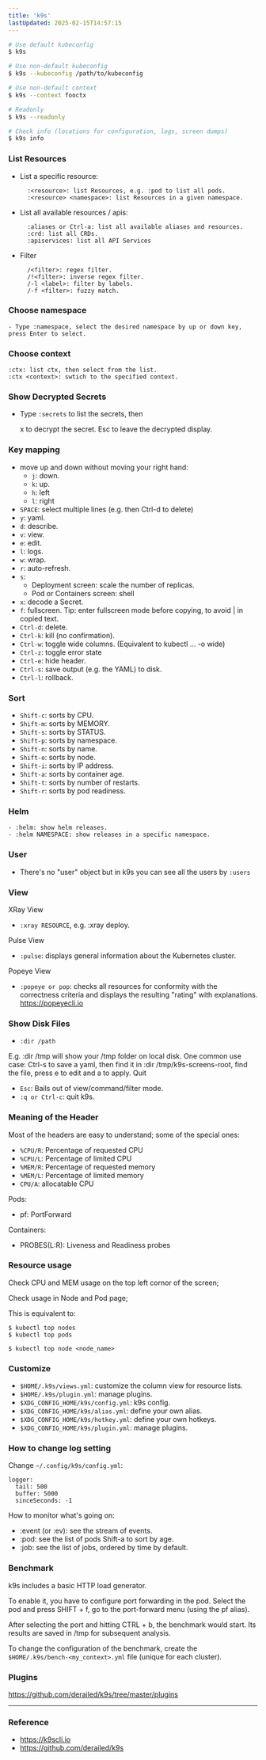 ```yaml
---
title: 'k9s'
lastUpdated: 2025-02-15T14:57:15
---
```

```sh
# Use default kubeconfig
$ k9s

# Use non-default kubeconfig
$ k9s --kubeconfig /path/to/kubeconfig

# Use non-default context
$ k9s --context fooctx

# Readonly
$ k9s --readonly

# Check info (locations for configuration, logs, screen dumps)
$ k9s info
```

### List Resources

- List a specific resource:

        :<resource>: list Resources, e.g. :pod to list all pods.
        :<resource> <namespace>: list Resources in a given namespace.

- List all available resources / apis:

        :aliases or Ctrl-a: list all available aliases and resources.
        :crd: list all CRDs.
        :apiservices: list all API Services

- Filter

        /<filter>: regex filter.
        /!<filter>: inverse regex filter.
        /-l <label>: filter by labels.
        /-f <filter>: fuzzy match.

### Choose namespace

    - Type :namespace, select the desired namespace by up or down key, press Enter to select.

### Choose context

    :ctx: list ctx, then select from the list.
    :ctx <context>: swtich to the specified context.

### Show Decrypted Secrets

- Type `:secrets` to list the secrets, then

    x to decrypt the secret.
    Esc to leave the decrypted display.

### Key mapping

- move up and down without moving your right hand:
    - `j`: down.
    - `k`: up.
    - `h`: left
    - `l`: right
- `SPACE`: select multiple lines (e.g. then Ctrl-d to delete)
- `y`: yaml.
- `d`: describe.
- `v`: view.
- `e`: edit.
- `l`: logs.
- `w`: wrap.
- `r`: auto-refresh.
- `s`:
    - Deployment screen: scale the number of replicas.
    - Pod or Containers screen: shell
- `x`: decode a Secret.
- `f`: fullscreen. Tip: enter fullscreen mode before copying, to avoid | in copied text.
- `Ctrl-d`: delete.
- `Ctrl-k`: kill (no confirmation).
- `Ctrl-w`: toggle wide columns. (Equivalent to kubectl ... -o wide)
- `Ctrl-z`: toggle error state
- `Ctrl-e`: hide header.
- `Ctrl-s`: save output (e.g. the YAML) to disk.
- `Ctrl-l`: rollback.

### Sort

- `Shift-c`: sorts by CPU.
- `Shift-m`: sorts by MEMORY.
- `Shift-s`: sorts by STATUS.
- `Shift-p`: sorts by namespace.
- `Shift-n`: sorts by name.
- `Shift-o`: sorts by node.
- `Shift-i`: sorts by IP address.
- `Shift-a`: sorts by container age.
- `Shift-t`: sorts by number of restarts.
- `Shift-r`: sorts by pod readiness.

### Helm

    - :helm: show helm releases.
    - :helm NAMESPACE: show releases in a specific namespace.

### User

- There's no "user" object but in k9s you can see all the users by `:users`

### View

XRay View
- `:xray RESOURCE`, e.g. :xray deploy.

Pulse View

- `:pulse`: displays general information about the Kubernetes cluster.

Popeye View

- `:popeye or pop`: checks all resources for conformity with the correctness criteria and displays the resulting "rating" with explanations. https://popeyecli.io

### Show Disk Files

  - `:dir /path`

E.g. :dir /tmp will show your /tmp folder on local disk. One common use case: Ctrl-s to save a yaml, then find it in :dir /tmp/k9s-screens-root, find the file, press e to edit and a to apply.
Quit

  - `Esc`: Bails out of view/command/filter mode.
  - `:q or Ctrl-c`: quit k9s.

### Meaning of the Header

Most of the headers are easy to understand; some of the special ones:

  - `%CPU/R`: Percentage of requested CPU
  - `%CPU/L`: Percentage of limited CPU
  - `%MEM/R`: Percentage of requested memory
  - `%MEM/L`: Percentage of limited memory
  - `CPU/A`: allocatable CPU

Pods:

  - pf: PortForward

Containers:

  - PROBES(L:R): Liveness and Readiness probes

### Resource usage

Check CPU and MEM usage on the top left cornor of the screen;

Check usage in Node and Pod page;

This is equivalent to:

```
$ kubectl top nodes
$ kubectl top pods

$ kubectl top node <node_name>
```

### Customize

  - `$HOME/.k9s/views.yml`: customize the column view for resource lists.
  - `$HOME/.k9s/plugin.yml`: manage plugins.
  - `$XDG_CONFIG_HOME/k9s/config.yml`: k9s config.
  - `$XDG_CONFIG_HOME/k9s/alias.yml`: define your own alias.
  - `$XDG_CONFIG_HOME/k9s/hotkey.yml`: define your own hotkeys.
  - `$XDG_CONFIG_HOME/k9s/plugin.yml`: manage plugins.

### How to change log setting

Change `~/.config/k9s/config.yml`:

```
logger:
  tail: 500
  buffer: 5000
  sinceSeconds: -1
```

How to monitor what's going on:

  - :event (or :ev): see the stream of events.
  - :pod: see the list of pods Shift-a to sort by age.
  - :job: see the list of jobs, ordered by time by default.

### Benchmark

k9s includes a basic HTTP load generator.

To enable it, you have to configure port forwarding in the pod. Select the pod and press SHIFT + f, go to the port-forward menu (using the pf alias).

After selecting the port and hitting CTRL + b, the benchmark would start. Its results are saved in /tmp for subsequent analysis.

To change the configuration of the benchmark, create the `$HOME/.k9s/bench-<my_context>.yml` file (unique for each cluster).

### Plugins

https://github.com/derailed/k9s/tree/master/plugins

---
### Reference
- https://k9scli.io
- https://github.com/derailed/k9s

